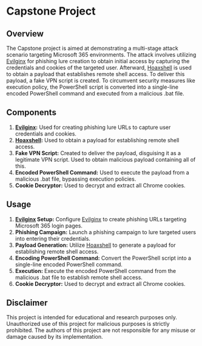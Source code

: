 # Capstone Project

## Overview
The Capstone project is aimed at demonstrating a multi-stage attack scenario targeting Microsoft 365 environments. The attack involves utilizing [Evilginx](https://github.com/kgretzky/evilginx2) for phishing lure creation to obtain initial access by capturing the credentials and cookies of the targeted user. Afterward, [Hoaxshell](https://github.com/t3l3machus/hoaxshell) is used to obtain a payload that establishes remote shell access. To deliver this payload, a fake VPN script is created. To circumvent security measures like execution policy, the PowerShell script is converted into a single-line encoded PowerShell command and executed from a malicious .bat file.

## Components
1. **[Evilginx](https://github.com/kgretzky/evilginx2):** Used for creating phishing lure URLs to capture user credentials and cookies.
2. **[Hoaxshell](https://github.com/t3l3machus/hoaxshell):** Used to obtain a payload for establishing remote shell access.
3. **Fake VPN Script:** Created to deliver the payload, disguising it as a legitimate VPN script. Used to obtain malicious payload containing all of this.
4. **Encoded PowerShell Command:** Used to execute the payload from a malicious .bat file, bypassing execution policies.
5. **Cookie Decryptor:** Used to decrypt and extract all Chrome cookies.

## Usage
1. **[Evilginx](https://github.com/kgretzky/evilginx2) Setup:** Configure [Evilginx](https://github.com/kgretzky/evilginx2) to create phishing URLs targeting Microsoft 365 login pages.
2. **Phishing Campaign:** Launch a phishing campaign to lure targeted users into entering their credentials.
3. **Payload Generation:** Utilize [Hoaxshell](https://github.com/t3l3machus/hoaxshell) to generate a payload for establishing remote shell access.
4. **Encoding PowerShell Command:** Convert the PowerShell script into a single-line encoded PowerShell command.
5. **Execution:** Execute the encoded PowerShell command from the malicious .bat file to establish remote shell access.
6. **Cookie Decryptor:** Used to decrypt and extract all Chrome cookies.

## Disclaimer
This project is intended for educational and research purposes only. Unauthorized use of this project for malicious purposes is strictly prohibited. The authors of this project are not responsible for any misuse or damage caused by its implementation.
